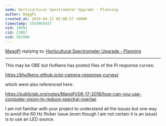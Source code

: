 ```yaml
---
node: Horticultural Spectrometer Upgrade - Planning
author: MaggPi
created_at: 2019-04-11 05:08:57 +0000
timestamp: 1554959337
nid: 18991
cid: 23867
uid: 501996
---
```




[MaggPi](../profile/MaggPi) replying to: [Horticultural Spectrometer Upgrade - Planning](../notes/jenjimah/04-07-2019/horticultural-spectroscope-upgrade-planning)

----
 This may be OBE but Hufkens has posted files of the PI response curves: 

https://khufkens.github.io/pi-camera-response-curves/

which were  also referenced here: 

https://publiclab.org/notes/MaggPi/06-17-2018/how-can-you-use-computer-vision-to-reduce-spectral-overlap

I am not familiar with your project to understand all the issues  but one way to avoid the 60 Hz flicker issue (even though I am not certain it is an issue) is to use an LED source.









